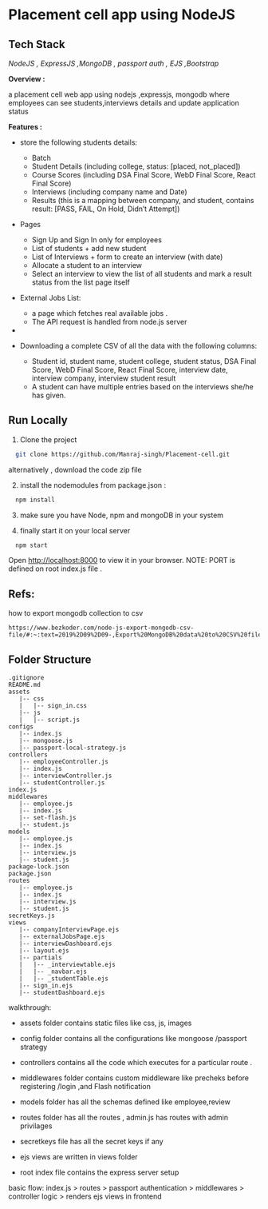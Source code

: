 # Placement cell app using NodeJS

## Tech Stack

_NodeJS , ExpressJS ,MongoDB , passport auth , EJS ,Bootstrap_

**Overview :**

a placement cell web app using nodejs ,expressjs, mongodb where employees can see students,interviews details and update application status

**Features :**

- store the following students details:

  - Batch
  - Student Details (including college, status: [placed, not_placed])
  - Course Scores (including DSA Final Score, WebD Final Score, React Final Score)
  - Interviews (including company name and Date)
  - Results (this is a mapping between company, and student, contains result: [PASS, FAIL, On
    Hold, Didn’t Attempt])

- Pages

  - Sign Up and Sign In only for employees
  - List of students + add new student
  - List of Interviews + form to create an interview (with date)
  - Allocate a student to an interview
  - Select an interview to view the list of all students and mark a result status from the list
    page itself

- External Jobs List:
  - a page which fetches real available jobs .
  - The API request is handled from node.js server
-
- Downloading a complete CSV of all the data with the following columns:
  - Student id, student name, student college, student status, DSA Final Score, WebD Final
    Score, React Final Score, interview date, interview company, interview student result
  - A student can have multiple entries based on the interviews she/he has given.

## Run Locally

1. Clone the project

```bash
  git clone https://github.com/Manraj-singh/Placement-cell.git
```

alternatively , download the code zip file

2. install the nodemodules from package.json :

```bash
  npm install
```

3. make sure you have Node, npm and mongoDB in your system

4. finally start it on your local server

```bash
  npm start
```

Open [http://localhost:8000](http://localhost:8000) to view it in your browser.
NOTE: PORT is defined on root index.js file .



## Refs:
how to export mongodb collection to csv
```
https://www.bezkoder.com/node-js-export-mongodb-csv-file/#:~:text=2019%2D09%2D09-,Export%20MongoDB%20data%20to%20CSV%20file%20using%20fs,the%20command%3A%20npm%20install%20json2csv%20.
```
## Folder Structure

```
.gitignore
README.md
assets
   |-- css
   |   |-- sign_in.css
   |-- js
   |   |-- script.js
configs
   |-- index.js
   |-- mongoose.js
   |-- passport-local-strategy.js
controllers
   |-- employeeController.js
   |-- index.js
   |-- interviewController.js
   |-- studentController.js
index.js
middlewares
   |-- employee.js
   |-- index.js
   |-- set-flash.js
   |-- student.js
models
   |-- employee.js
   |-- index.js
   |-- interview.js
   |-- student.js
package-lock.json
package.json
routes
   |-- employee.js
   |-- index.js
   |-- interview.js
   |-- student.js
secretKeys.js
views
   |-- companyInterviewPage.ejs
   |-- externalJobsPage.ejs
   |-- interviewDashboard.ejs
   |-- layout.ejs
   |-- partials
   |   |-- _interviewtable.ejs
   |   |-- _navbar.ejs
   |   |-- _studentTable.ejs
   |-- sign_in.ejs
   |-- studentDashboard.ejs
```

walkthrough:

- assets folder contains static files like css, js, images

- config folder contains all the configurations like mongoose /passport strategy

- controllers contains all the code which executes for a particular route .

- middlewares folder contains custom middleware like precheks before registering /login ,and Flash notification

- models folder has all the schemas defined like employee,review

- routes folder has all the routes , admin.js has routes with admin privilages

- secretkeys file has all the secret keys if any

- ejs views are written in views folder

- root index file contains the express server setup

basic flow: index.js > routes > passport authentication > middlewares > controller logic > renders ejs views in frontend
